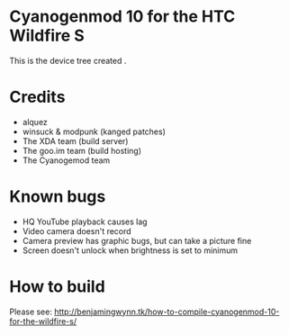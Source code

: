 Cyanogenmod 10 for the HTC Wildfire S
==============================

This is the device tree created .

Credits
==============================

- alquez
- winsuck & modpunk (kanged patches)
- The XDA team (build server)
- The goo.im team (build hosting)
- The Cyanogemod team

Known bugs
==============================

- HQ YouTube playback causes lag
- Video camera doesn't record
- Camera preview has graphic bugs, but can take a picture fine
- Screen doesn't unlock when brightness is set to minimum

How to build
==============================

Please see: http://benjamingwynn.tk/how-to-compile-cyanogenmod-10-for-the-wildfire-s/
